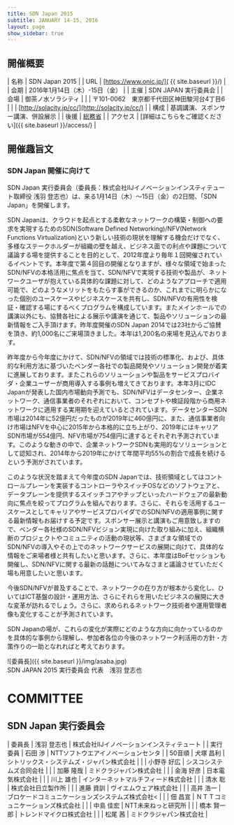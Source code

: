 ```yaml
---
title: SDN Japan 2015
subtitle: JANUARY 14-15, 2016
layout: page
show_sidebar: true
---
```

## 開催概要

| 名称     | SDN Japan 2015 |
| URL      | [https://www.onic.jp/]( {{ site.baseurl }}/) |
| 会期     | 	2016年1月14日（木）-15日（金） |
| 主催     | SDN JAPAN 実行委員会 |
| 会場     | 御茶ノ水ソラシティ |
|          | 〒101-0062　東京都千代田区神田駿河台4丁目6 |
|          | [http://solacity.jp/cc/](http://solacity.jp/cc/) |
| 構成     | 基調講演、スポンサー講演、併設展示 |
| 後援     | [総務省](http://www.soumu.go.jp/)  |
| アクセス | [詳細はこちらをご確認ください]({{ site.baseurl }}/access/) | 

## 開催趣旨文
### SDN Japan 開催に向けて

SDN Japan 実行委員会（委員長：株式会社IIJイノベーションインスティテュート取締役 浅羽 登志也）は、来る1月14日（木）～15日（金）の2日間、「SDN Japan」を開催します。  

SDN Japanは、クラウドを起点とする柔軟なネットワークの構築・制御への要求を実現するためのSDN(Software Defined Networking)/NFV(Network Functions Virtualization)という新しい技術の現状を理解する機会だけでなく、多様なステークホルダーが組織の壁を越え、ビジネス面での利点や課題について議論する場を提供することを目的として、2012年度より毎年１回開催されているイベントです。本年度で第４回目の開催となりますが、様々な領域で始まったSDN/NFVの本格活用に焦点を当て、SDN/NFVで実現する技術や製品が、ネットワークユーザが抱えている具体的な課題に対して、どのようなアプローチで適用可能で、どのようなメリットをもたらす事ができるのか、これまでに明らかになった個別のユースケースやビジネスケースを共有し、SDN/NFVの有用性を検証・確認する場にするべくプログラムを構成しています。またメインホールでの講演以外にも、協賛各社による展示や講演を通じて、製品やソリューションの最新情報をご入手頂けます。昨年度開催のSDN Japan 2014では23社からご協賛を頂き、約1,000名にご来場頂きました。本年は1,200名の来場を見込んでおります。  

昨年度から今年度にかけて、SDN/NFVの領域では技術の標準化、および、具体的な利用方法に基づいたベンダー各社での製品開発やソリューション開発が着実に進展しております。またこれらのソリューションや製品をサービスプロバイダ・企業ユーザーが商用導入する事例も増えてきております。本年3月にIDC Japanが発表した国内市場動向予測でも、SDN/NFVはデータセンター、企業ネットワーク、通信事業者のそれぞれにおいて、コンセプトや検証段階から商用ネットワークに適用する実用期を迎えているとされています。データセンターSDN市場は2014年に52億円だったものが2019年に460億円に、また、通信事業者向け市場はNFVを中心に2015年から本格的に立ち上がり、2019年にはキャリアSDN市場が554億円、NFV市場が754億円に達するとそれぞれ予測されています。このような動きの中で、企業ネットワークSDNも実用的なソリューションとして認知され、2014年から2019年にかけて年間平均55%の割合で成長を続けるという予測がされています。  

このような状況を踏まえて今年度のSDN Japanでは、技術領域としてはコントロールプレーンを実装するコントローラやスイッチOSなどのソフトウェアと、データプレーンを提供するスイッチコアやチップといったハードウェアの最新動向に焦点を絞ってプログラムを組んでおります。さらに、それらを活用するユースケースとしてキャリアやサービスプロバイダでのSDN/NFVの適用事例に関する最新情報もお届けする予定です。スポンサー展示と講演もご用意致しますので、ベンダー各社様のSDN/NFVビジョン実現に向けた取り組みに加え、組織横断のプロジェクトやコミュニティの活動の現状等、さまざまな領域でのSDN/NFVの導入やその上でのネットワークサービスの展開に向けて、具体的な情報をご来場者様と共有したいと思います。さらに、本年度はBoFセッションも開催し、SDN/NFVに関する最新の話題についてみなさまと議論させていただく場も用意したいと思います。  

今後SDN/NFVが普及することで、ネットワークの在り方が根本から変化し、ひいてはICT基盤の設計・運用方法、さらにそれらを用いたビジネスの展開に大きな変革が訪れるでしょう。さらに、求められるネットワーク技術者や運用管理者像も変化することが予測されています。  

SDN Japanの場が、これらの変化が実際にどのような方向に向かっているのかを具体的な事例から理解し、参加者各位の今後のネットワーク利活用の方針・方策作りの一助となれればと考えております。  

![委員長]({{ site.baseurl }}/img/asaba.jpg)  
SDN JAPAN 2015 実行委員会
代表　浅羽 登志也

# COMMITTEE

## SDN Japan 実行委員会

| 委員長   | 浅羽 登志也 | 株式会社IIJイノベーションインスティテュート |
| 実行委員 | 石田 渉 | NTTソフトウエアイノベーションセンタ |
| 50音順   | 犬塚 昌利 | シトリックス・システムズ・ジャパン株式会社 |
|          | 小野寺 好広 | シスコシステムズ合同会社 |
|          | 加藤 隆哉 | ミドクラジャパン株式会社 |
|          | 金海 好彦 | 日本電気株式会社 |
|          | 川上 雄也 | インターネットマルチフィード株式会社 |
|          | 清水 聡 | 株式会社日立製作所 |
|          | 進藤 資訓 | ヴイエムウェア株式会社 |
|          | 高井 浩一 | ブロケードコミュニケーションズシステムズ株式会社< |
|          | 佃 昌宣 | ＮＴＴコミュニケーションズ株式会社 |
|          | 中島 佳宏 | NTT未来ねっと研究所 |
|          | 橋本 賢一郎 | トレンドマイクロ株式会社 |
|          | 松尾 茜 | ミドクラジャパン株式会社 |
